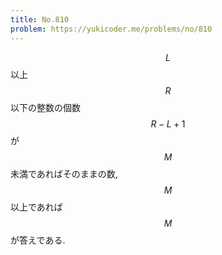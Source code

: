 ```yaml
---
title: No.810
problem: https://yukicoder.me/problems/no/810
---
```

$$ L $$ 以上 $$ R $$ 以下の整数の個数 $$ R-L+1 $$ が $$ M $$ 未満であればそのままの数, $$ M $$ 以上であれば $$ M $$ が答えである.

